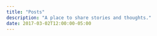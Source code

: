 ```yaml
---
title: "Posts"
description: "A place to share stories and thoughts."
date: 2017-03-02T12:00:00-05:00
---
```

